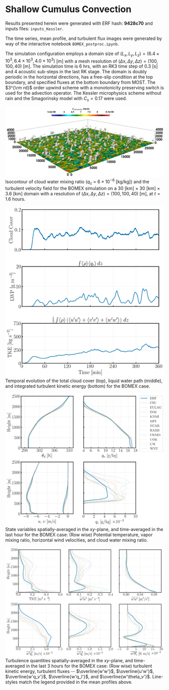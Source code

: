 # Shallow Cumulus Convection

Results presented herein were generated with ERF hash: **9428c70** and inputs files: `inputs_Kessler`.

The time series, mean profile, and turbulent flux images were generated by way of the interactive notebook `BOMEX_postproc.ipynb`.
    
The simulation configuration employs a domain size of $(L_x,  L_y,  L_z) = (6.4\times 10^3,  6.4\times 10^3,  4.0\times 10^3)$ [m] with a mesh resolution of $(\Delta x, \Delta y,  \Delta z) = (100,  100,  40)$ [m]. The simulation time is $6~\text{hrs}$, with an RK3 time step of 0.3 [s] and 4 acoustic sub-steps in the last RK stage. The domain is doubly periodic in the horizontal directions, has a free-slip condition at the top boundary, and specified fluxes at the bottom boundary from MOST. The $3^{\rm rd}$ order upwind scheme with a monotonicity preserving switch is used for the advection operator. The Kessler microphysics scheme without rain and the Smagorinsky model with $C_{s} = 0.17$ were used.
    
![BOMEX 3D Render](bomex_3d.png)
Isocontour of cloud water mixing ratio ($q_c$ = $6\times10^{-6}$ [kg/kg]) and the turbulent velocity field for the  BOMEX simulation on a 30 [km] $\times$ 30 [km] $\times$ 3.6 [km] domain with a resolution of $(\Delta x, \Delta y, \Delta z) = (100,100,40)$ [m], at $t=1.6$ hours.

![BOMEX Time Series](BOMEX_time_series.png)
Temporal evolution of the total cloud cover (top), liquid water path (middle), and integrated turbulent kinetic energy (bottom) for the BOMEX case.

![BOMES Mean Profiles](BOMEX_mean_profiles.png)
State variables spatially-averaged in the $xy$-plane, and time-averaged in the last hour for the BOMEX case: (Row wise) Potential temperature, vapor mixing ratio, horizontal wind velocities, and cloud water mixing ratio.

![BOMEX Flux Profiles](BOMEX_flux_comp_profiles.png)
Turbulence quantities spatially-averaged in the $xy$-plane, and time-averaged in the last 3 hours for the BOMEX case: (Row wise) turbulent kinetic energy, turbulent fluxes -- $\overline{w'w'}$, $\overline{u'w'}$, $\overline{w'q_v'}$, $\overline{w'q_l'}$, and $\overline{w'\theta_v'}$. Line-styles match the legend provided in the mean profiles above.